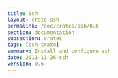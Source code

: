 ```yaml
---
title: Ssh
layout: crate-ssh
permalink: /doc/crates/ssh/0.6
section: documentation
subsection: crates
tags: [ssh-crate]
summary: Install and configure ssh
date: 2011-11-26-ssh
version: 0.6
---
```

